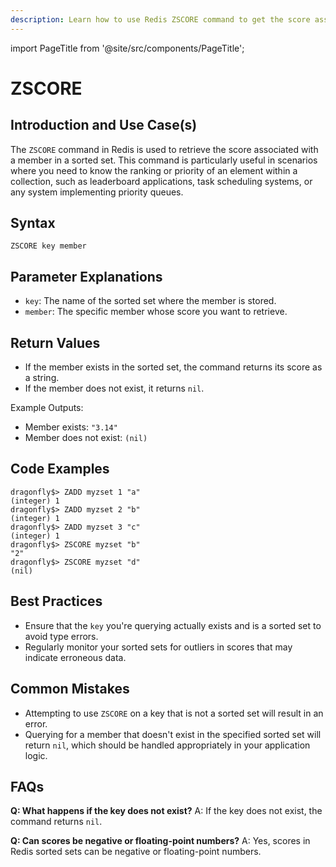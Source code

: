 ```yaml
---
description: Learn how to use Redis ZSCORE command to get the score associated with the given element in a sorted set.
---
```


import PageTitle from '@site/src/components/PageTitle';

# ZSCORE

<PageTitle title="Redis ZSCORE Explained (Better Than Official Docs)" />

## Introduction and Use Case(s)

The `ZSCORE` command in Redis is used to retrieve the score associated with a member in a sorted set. This command is particularly useful in scenarios where you need to know the ranking or priority of an element within a collection, such as leaderboard applications, task scheduling systems, or any system implementing priority queues.

## Syntax

```plaintext
ZSCORE key member
```

## Parameter Explanations

- `key`: The name of the sorted set where the member is stored.
- `member`: The specific member whose score you want to retrieve.

## Return Values

- If the member exists in the sorted set, the command returns its score as a string.
- If the member does not exist, it returns `nil`.

Example Outputs:

- Member exists: `"3.14"`
- Member does not exist: `(nil)`

## Code Examples

```cli
dragonfly$> ZADD myzset 1 "a"
(integer) 1
dragonfly$> ZADD myzset 2 "b"
(integer) 1
dragonfly$> ZADD myzset 3 "c"
(integer) 1
dragonfly$> ZSCORE myzset "b"
"2"
dragonfly$> ZSCORE myzset "d"
(nil)
```

## Best Practices

- Ensure that the `key` you're querying actually exists and is a sorted set to avoid type errors.
- Regularly monitor your sorted sets for outliers in scores that may indicate erroneous data.

## Common Mistakes

- Attempting to use `ZSCORE` on a key that is not a sorted set will result in an error.
- Querying for a member that doesn't exist in the specified sorted set will return `nil`, which should be handled appropriately in your application logic.

## FAQs

**Q: What happens if the key does not exist?**
A: If the key does not exist, the command returns `nil`.

**Q: Can scores be negative or floating-point numbers?**
A: Yes, scores in Redis sorted sets can be negative or floating-point numbers.
